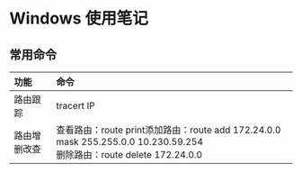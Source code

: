 # Windows 使用笔记
## 常用命令
|功能|命令|
|:----|:----|
|路由跟踪|tracert IP|
|路由增删改查|查看路由：route print<brrr>添加路由：route add 172.24.0.0 mask 255.255.0.0 10.230.59.254<br>删除路由：route delete 172.24.0.0|